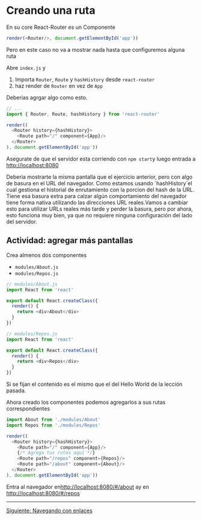 # Creando una ruta

En su core React-Router es un Componente

```js
render(<Router/>, document.getElementById('app'))
```

Pero en este caso no va a mostrar nada hasta que configuremos alguna ruta

Abre `index.js` y

1. Importa `Router`, `Route` y `hashHistory` desde `react-router`
2. haz render de `Router` en vez de `App`

Deberias agrgar algo como esto.

```js
// ...
import { Router, Route, hashHistory } from 'react-router'

render((
  <Router history={hashHistory}>
    <Route path="/" component={App}/>
  </Router>
), document.getElementById('app'))
```

Asegurate de que el servidor esta corriendo con `npm start`y luego entrada a
[http://localhost:8080](http://localhost:8080)

Deberia mostrarte la misma pantalla que el ejercicio anterior, pero con algo de
basura en el URL del navegador.
Como estamos usando ´hashHistory´el cual gestiona el historial de enrutamiento
con la porcion del hash de la URL.
Tiene esa basura extra para calzar algún comportamiento del navegador tiene
forma nativa utilizando las direcciones URL reales.Vamos a cambiar esto para
utilizar URLs reales más tarde y perder la basura, pero por ahora, esto funciona
muy bien, ya que no requiere ninguna configuración del lado del servidor.

## Actividad: agregar más pantallas

Crea almenos dos componentes

- `modules/About.js`
- `modules/Repos.js`

```js
// modules/About.js
import React from 'react'

export default React.createClass({
  render() {
    return <div>About</div>
  }
})
```

```js
// modules/Repos.js
import React from 'react'

export default React.createClass({
  render() {
    return <div>Repos</div>
  }
})
```

Si se fijan el contenido es el mismo que el del Hello World de la lección
pasada.

Ahora creado los componentes podemos agregarlos a sus rutas correspondientes

```js
import About from './modules/About'
import Repos from './modules/Repos'

render((
  <Router history={hashHistory}>
    <Route path="/" component={App}/>
    {/* Agrega tus rutas aquí */}
    <Route path="/repos" component={Repos}/>
    <Route path="/about" component={About}/>
  </Router>
), document.getElementById('app'))
```

Entra al navegador
en[http://localhost:8080/#/about](http://localhost:8080/#/about) ay en
[http://localhost:8080/#/repos](http://localhost:8080/#/repos)

---

[Siguiente: Navegando con enlaces](./02.md)
